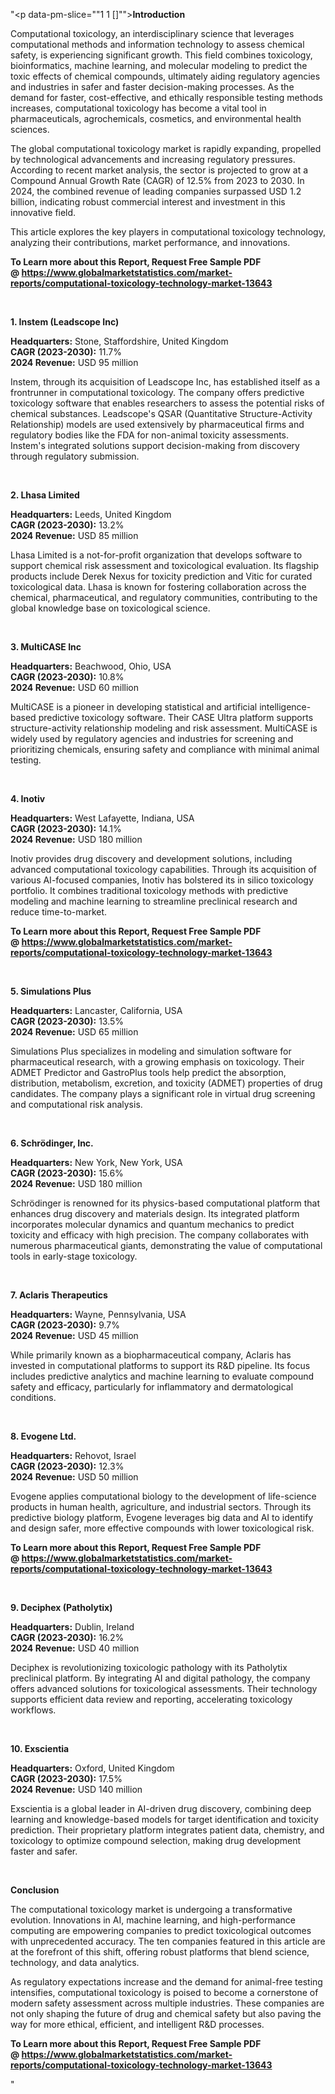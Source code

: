 "<p data-pm-slice=""1 1 []""><strong>Introduction</strong></p>
<p>Computational toxicology, an interdisciplinary science that leverages computational methods and information technology to assess chemical safety, is experiencing significant growth. This field combines toxicology, bioinformatics, machine learning, and molecular modeling to predict the toxic effects of chemical compounds, ultimately aiding regulatory agencies and industries in safer and faster decision-making processes. As the demand for faster, cost-effective, and ethically responsible testing methods increases, computational toxicology has become a vital tool in pharmaceuticals, agrochemicals, cosmetics, and environmental health sciences.</p>
<p>The global computational toxicology market is rapidly expanding, propelled by technological advancements and increasing regulatory pressures. According to recent market analysis, the sector is projected to grow at a Compound Annual Growth Rate (CAGR) of 12.5% from 2023 to 2030. In 2024, the combined revenue of leading companies surpassed USD 1.2 billion, indicating robust commercial interest and investment in this innovative field.</p>
<p>This article explores the key players in computational toxicology technology, analyzing their contributions, market performance, and innovations.</p>
<p><strong>To Learn more about this Report, Request Free Sample PDF @&nbsp;<a href=""https://www.globalmarketstatistics.com/market-reports/computational-toxicology-technology-market-13643"">https://www.globalmarketstatistics.com/market-reports/computational-toxicology-technology-market-13643</a></strong></p>
<div>&nbsp;</div>
<p><strong>1. Instem (Leadscope Inc)</strong></p>
<p><strong>Headquarters:</strong> Stone, Staffordshire, United Kingdom<br /><strong>CAGR (2023-2030):</strong> 11.7%<br /><strong>2024 Revenue:</strong> USD 95 million</p>
<p>Instem, through its acquisition of Leadscope Inc, has established itself as a frontrunner in computational toxicology. The company offers predictive toxicology software that enables researchers to assess the potential risks of chemical substances. Leadscope's QSAR (Quantitative Structure-Activity Relationship) models are used extensively by pharmaceutical firms and regulatory bodies like the FDA for non-animal toxicity assessments. Instem's integrated solutions support decision-making from discovery through regulatory submission.</p>
<div>&nbsp;</div>
<p><strong>2. Lhasa Limited</strong></p>
<p><strong>Headquarters:</strong> Leeds, United Kingdom<br /><strong>CAGR (2023-2030):</strong> 13.2%<br /><strong>2024 Revenue:</strong> USD 85 million</p>
<p>Lhasa Limited is a not-for-profit organization that develops software to support chemical risk assessment and toxicological evaluation. Its flagship products include Derek Nexus for toxicity prediction and Vitic for curated toxicological data. Lhasa is known for fostering collaboration across the chemical, pharmaceutical, and regulatory communities, contributing to the global knowledge base on toxicological science.</p>
<div>&nbsp;</div>
<p><strong>3. MultiCASE Inc</strong></p>
<p><strong>Headquarters:</strong> Beachwood, Ohio, USA<br /><strong>CAGR (2023-2030):</strong> 10.8%<br /><strong>2024 Revenue:</strong> USD 60 million</p>
<p>MultiCASE is a pioneer in developing statistical and artificial intelligence-based predictive toxicology software. Their CASE Ultra platform supports structure-activity relationship modeling and risk assessment. MultiCASE is widely used by regulatory agencies and industries for screening and prioritizing chemicals, ensuring safety and compliance with minimal animal testing.</p>
<div>&nbsp;</div>
<p><strong>4. Inotiv</strong></p>
<p><strong>Headquarters:</strong> West Lafayette, Indiana, USA<br /><strong>CAGR (2023-2030):</strong> 14.1%<br /><strong>2024 Revenue:</strong> USD 180 million</p>
<p>Inotiv provides drug discovery and development solutions, including advanced computational toxicology capabilities. Through its acquisition of various AI-focused companies, Inotiv has bolstered its in silico toxicology portfolio. It combines traditional toxicology methods with predictive modeling and machine learning to streamline preclinical research and reduce time-to-market.</p>
<p><strong>To Learn more about this Report, Request Free Sample PDF @&nbsp;<a href=""https://www.globalmarketstatistics.com/market-reports/computational-toxicology-technology-market-13643"">https://www.globalmarketstatistics.com/market-reports/computational-toxicology-technology-market-13643</a></strong></p>
<div>&nbsp;</div>
<p><strong>5. Simulations Plus</strong></p>
<p><strong>Headquarters:</strong> Lancaster, California, USA<br /><strong>CAGR (2023-2030):</strong> 13.5%<br /><strong>2024 Revenue:</strong> USD 65 million</p>
<p>Simulations Plus specializes in modeling and simulation software for pharmaceutical research, with a growing emphasis on toxicology. Their ADMET Predictor and GastroPlus tools help predict the absorption, distribution, metabolism, excretion, and toxicity (ADMET) properties of drug candidates. The company plays a significant role in virtual drug screening and computational risk analysis.</p>
<div>&nbsp;</div>
<p><strong>6. Schr&ouml;dinger, Inc.</strong></p>
<p><strong>Headquarters:</strong> New York, New York, USA<br /><strong>CAGR (2023-2030):</strong> 15.6%<br /><strong>2024 Revenue:</strong> USD 180 million</p>
<p>Schr&ouml;dinger is renowned for its physics-based computational platform that enhances drug discovery and materials design. Its integrated platform incorporates molecular dynamics and quantum mechanics to predict toxicity and efficacy with high precision. The company collaborates with numerous pharmaceutical giants, demonstrating the value of computational tools in early-stage toxicology.</p>
<div>&nbsp;</div>
<p><strong>7. Aclaris Therapeutics</strong></p>
<p><strong>Headquarters:</strong> Wayne, Pennsylvania, USA<br /><strong>CAGR (2023-2030):</strong> 9.7%<br /><strong>2024 Revenue:</strong> USD 45 million</p>
<p>While primarily known as a biopharmaceutical company, Aclaris has invested in computational platforms to support its R&amp;D pipeline. Its focus includes predictive analytics and machine learning to evaluate compound safety and efficacy, particularly for inflammatory and dermatological conditions.</p>
<div>&nbsp;</div>
<p><strong>8. Evogene Ltd.</strong></p>
<p><strong>Headquarters:</strong> Rehovot, Israel<br /><strong>CAGR (2023-2030):</strong> 12.3%<br /><strong>2024 Revenue:</strong> USD 50 million</p>
<p>Evogene applies computational biology to the development of life-science products in human health, agriculture, and industrial sectors. Through its predictive biology platform, Evogene leverages big data and AI to identify and design safer, more effective compounds with lower toxicological risk.</p>
<p><strong>To Learn more about this Report, Request Free Sample PDF @&nbsp;<a href=""https://www.globalmarketstatistics.com/market-reports/computational-toxicology-technology-market-13643"">https://www.globalmarketstatistics.com/market-reports/computational-toxicology-technology-market-13643</a></strong></p>
<div>&nbsp;</div>
<p><strong>9. Deciphex (Patholytix)</strong></p>
<p><strong>Headquarters:</strong> Dublin, Ireland<br /><strong>CAGR (2023-2030):</strong> 16.2%<br /><strong>2024 Revenue:</strong> USD 40 million</p>
<p>Deciphex is revolutionizing toxicologic pathology with its Patholytix preclinical platform. By integrating AI and digital pathology, the company offers advanced solutions for toxicological assessments. Their technology supports efficient data review and reporting, accelerating toxicology workflows.</p>
<div>&nbsp;</div>
<p><strong>10. Exscientia</strong></p>
<p><strong>Headquarters:</strong> Oxford, United Kingdom<br /><strong>CAGR (2023-2030):</strong> 17.5%<br /><strong>2024 Revenue:</strong> USD 140 million</p>
<p>Exscientia is a global leader in AI-driven drug discovery, combining deep learning and knowledge-based models for target identification and toxicity prediction. Their proprietary platform integrates patient data, chemistry, and toxicology to optimize compound selection, making drug development faster and safer.</p>
<div>&nbsp;</div>
<p><strong>Conclusion</strong></p>
<p>The computational toxicology market is undergoing a transformative evolution. Innovations in AI, machine learning, and high-performance computing are empowering companies to predict toxicological outcomes with unprecedented accuracy. The ten companies featured in this article are at the forefront of this shift, offering robust platforms that blend science, technology, and data analytics.</p>
<p>As regulatory expectations increase and the demand for animal-free testing intensifies, computational toxicology is poised to become a cornerstone of modern safety assessment across multiple industries. These companies are not only shaping the future of drug and chemical safety but also paving the way for more ethical, efficient, and intelligent R&amp;D processes.</p>
<p><strong>To Learn more about this Report, Request Free Sample PDF @&nbsp;<a href=""https://www.globalmarketstatistics.com/market-reports/computational-toxicology-technology-market-13643"">https://www.globalmarketstatistics.com/market-reports/computational-toxicology-technology-market-13643</a></strong></p>"
